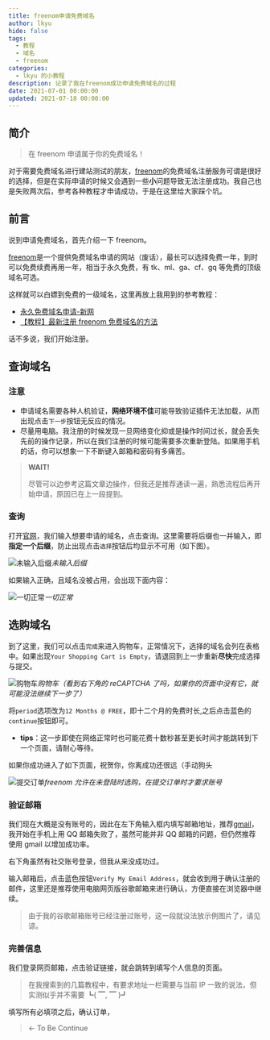```yaml
---
title: freenom申请免费域名
author: lkyu
hide: false
tags:
  - 教程
  - 域名
  - freenom
categories:
  - lkyu 的小教程
description: 记录了我在freenom成功申请免费域名的过程
date: 2021-07-01 00:00:00
updated: 2021-07-18 00:00:00
---
```


## 简介

> 在 freenom 申请属于你的免费域名！

对于需要免费域名进行建站测试的朋友，[freenom](https://www.freenom.com/)的免费域名注册服务可谓是很好的选择，但是在实际申请的时候又会遇到一些**小**问题导致无法注册成功。我自己也是失败两次后，参考各种教程才申请成功，于是在这里给大家踩个坑。

<!-- more -->

## 前言

说到申请免费域名，首先介绍一下 freenom。

[freenom](https://www.freenom.com/)是一个提供免费域名申请的网站（废话），最长可以选择免费一年，到时可以免费续费再用一年，相当于永久免费，有 tk、ml、ga、cf、gq 等免费的顶级域名可选。

这样就可以白嫖到免费的一级域名，这里再放上我用到的参考教程：

- [永久免费域名申请-新网](http://www.xinnet.com/xinnews/domain/40047.html)
- [【教程】最新注册 freenom 免费域名的方法](https://zhuanlan.zhihu.com/p/115535965)

话不多说，我们开始注册。

## 查询域名

### **注意**

- 申请域名需要各种人机验证，**网络环境不佳**可能导致验证插件无法加载，从而出现点击`下一步`按钮无反应的情况。
- 尽量用电脑。我注册的时候发现一旦网络变化抑或是操作时间过长，就会丢失先前的操作记录，所以在我们注册的时候可能需要多次重新登陆。如果用手机的话，你可以想象一下不断键入邮箱和密码有多痛苦。

> **WAIT!**
>
> 尽管可以边参考这篇文章边操作，但我还是推荐通读一遍，熟悉流程后再开始申请，原因已在上一段提到。

### 查询

打开[官网](https://www.freenom.com/)，我们输入想要申请的域名，点击查询。这里需要将后缀也一并输入，即**指定一个后缀**，防止出现点击`选择`按钮后均显示不可用（如下图）。

![未输入后缀](https://pic.imgdb.cn/item/60e143995132923bf844dfee.jpg)_未输入后缀_

如果输入正确，且域名没被占用，会出现下面内容：

![一切正常](https://pic.imgdb.cn/item/60e14c5c5132923bf88e948c.jpg)_一切正常_

## 选购域名

到了这里，我们可以点击`完成`来进入购物车，正常情况下，选择的域名会列在表格中。如果出现`Your Shopping Cart is Empty`，请退回到上一步重新**尽快**完成选择与提交。

![购物车](https://pic.imgdb.cn/item/60e152665132923bf8c50346.jpg)_购物车（看到右下角的 reCAPTCHA 了吗，如果你的页面中没有它，就可能没法继续下一步了）_

将`period`选项改为`12 Months @ FREE`，即十二个月的免费时长,之后点击蓝色的`continue`按钮即可。

- **tips**：这一步即使在网络正常时也可能花费十数秒甚至更长时间才能跳转到下一个页面，请耐心等待。

如果你成功进入了如下页面，祝贺你，你离成功还很远（手动狗头

![提交订单](https://pic.imgdb.cn/item/60e165495132923bf8705d49.jpg)_freenom 允许在未登陆时选购，在提交订单时才要求账号_

### 验证邮箱

我们现在大概是没有账号的，因此在左下角输入框内填写邮箱地址，推荐[gmail](gmail.com)，我开始在手机上用 QQ 邮箱失败了，虽然可能并非 QQ 邮箱的问题，但仍然推荐使用 gmail 以增加成功率。

右下角虽然有社交账号登录，但我从来没成功过。

输入邮箱后，点击蓝色按钮`Verify My Email Address`，就会收到用于确认注册的邮件，这里还是推荐使用电脑网页版谷歌邮箱来进行确认，方便直接在浏览器中继续。

> 由于我的谷歌邮箱账号已经注册过账号，这一段就没法放示例图片了，请见谅。

### 完善信息

我们登录网页邮箱，点击验证链接，就会跳转到填写个人信息的页面。

> 在我搜索到的几篇教程中，有要求地址一栏需要与当前 IP 一致的说法，但实测似乎并不需要 ┗( ▔, ▔ )┛

填写所有必填项之后，确认订单，

> ← To Be Continue
